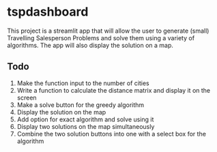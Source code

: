 # tspdashboard

This project is a streamlit app that will allow the user to generate (small) Travelling Salesperson Problems and 
solve them using a variety of algorithms. The app will also display the solution on a map. 

## Todo


1. Make the function input to the number of cities
1. Write a function to calculate the distance matrix and display it on the screen
1. Make a solve button for the greedy algorithm 
1. Display the solution on the map
1. Add option for exact algorithm and solve using it 
1. Display two solutions on the map simultaneously
1. Combine the two solution buttons into one with a select box for the algorithm
